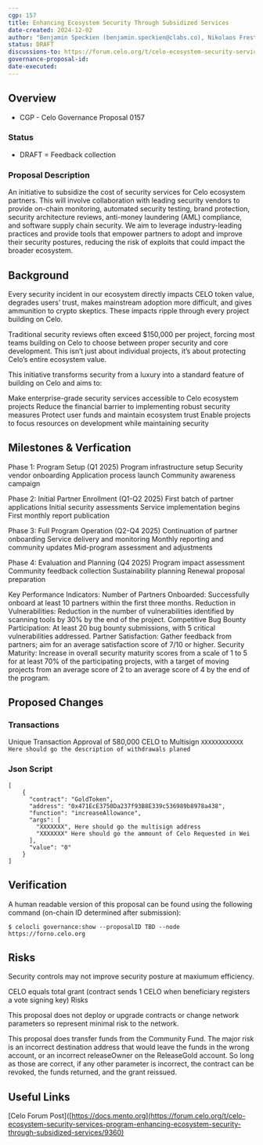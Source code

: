 ```yaml
---
cgp: 157
title: Enhancing Ecosystem Security Through Subsidized Services
date-created: 2024-12-02
author: "Benjamin Speckien (benjamin.speckien@clabs.co), Nikolaos Frestis (nikolaos.frestis@clabs.co), Stefan Ioja (stefan.ioja@clabs.co)" 
status: DRAFT 
discussions-to: https://forum.celo.org/t/celo-ecosystem-security-services-program-enhancing-ecosystem-security-through-subsidized-services
governance-proposal-id: 
date-executed: 
---
```

 
## Overview 
 
- CGP - Celo Governance Proposal 0157  
 
### Status 

- DRAFT = Feedback collection

### Proposal Description
An initiative to subsidize the cost of security services for Celo ecosystem partners. This will involve collaboration with leading security vendors to provide on-chain monitoring, automated security testing, brand protection, security architecture reviews, anti-money laundering (AML) compliance, and software supply chain security. We aim to leverage industry-leading practices and provide tools that empower partners to adopt and improve their security postures, reducing the risk of exploits that could impact the broader ecosystem.
 
## Background
 
Every security incident in our ecosystem directly impacts CELO token value, degrades users’ trust, makes mainstream adoption more difficult, and gives ammunition to crypto skeptics. These impacts ripple through every project building on Celo.

Traditional security reviews often exceed $150,000 per project, forcing most teams building on Celo to choose between proper security and core development. This isn’t just about individual projects, it’s about protecting Celo’s entire ecosystem value.

This initiative transforms security from a luxury into a standard feature of building on Celo and aims to:

Make enterprise-grade security services accessible to Celo ecosystem projects
Reduce the financial barrier to implementing robust security measures
Protect user funds and maintain ecosystem trust
Enable projects to focus resources on development while maintaining security

 
## Milestones & Verfication
 
Phase 1: Program Setup (Q1 2025)
Program infrastructure setup
Security vendor onboarding
Application process launch
Community awareness campaign

Phase 2: Initial Partner Enrollment (Q1-Q2 2025)
First batch of partner applications
Initial security assessments
Service implementation begins
First monthly report publication

Phase 3: Full Program Operation (Q2-Q4 2025)
Continuation of partner onboarding
Service delivery and monitoring
Monthly reporting and community updates
Mid-program assessment and adjustments

Phase 4: Evaluation and Planning (Q4 2025)
Program impact assessment
Community feedback collection
Sustainability planning
Renewal proposal preparation


Key Performance Indicators:
Number of Partners Onboarded: Successfully onboard at least 10 partners within the first three months.
Reduction in Vulnerabilities: Reduction in the number of vulnerabilities identified by scanning tools by 30% by the end of the project.
Competitive Bug Bounty Participation: At least 20 bug bounty submissions, with 5 critical vulnerabilities addressed.
Partner Satisfaction: Gather feedback from partners; aim for an average satisfaction score of 7/10 or higher.
Security Maturity: Increase in overall security maturity scores from a scale of 1 to 5 for at least 70% of the participating projects, with a target of moving projects from an average score of 2 to an average score of 4 by the end of the program.



## Proposed Changes
### Transactions
Unique Transaction Approval of 580,000 CELO to Multisign ```XXXXXXXXXXXX```
```Here should go the description of withdrawals planed```

### Json Script
```
[
    {
      "contract": "GoldToken",
      "address": "0x471EcE3750Da237f93B8E339c536989b8978a438",
      "function": "increaseAllowance",
      "args": [
        "XXXXXXX", Here should go the multisign address
        "XXXXXXX" Here should go the ammount of Celo Requested in Wei
      ],
      "value": "0"
    }
]
```

## Verification
A human readable version of this proposal can be found using the following command (on-chain ID determined after submission):

`$ celocli governance:show --proposalID TBD --node https://forno.celo.org`




## Risks
 
Security controls may not improve security posture at maxiumum efficiency.

CELO equals total grant (contract sends 1 CELO when beneficiary registers a vote signing key)
Risks

This proposal does not deploy or upgrade contracts or change network parameters so represent minimal risk to the network.

This proposal does transfer funds from the Community Fund. The major risk is an incorrect destination address that would leave the funds in the wrong account, or an incorrect releaseOwner on the ReleaseGold account. So long as those are correct, if any other parameter is incorrect, the contract can be revoked, the funds returned, and the grant reissued.

 
## Useful Links
 [Celo Forum Post]([https://docs.mento.org](https://forum.celo.org/t/celo-ecosystem-security-services-program-enhancing-ecosystem-security-through-subsidized-services/9360)

